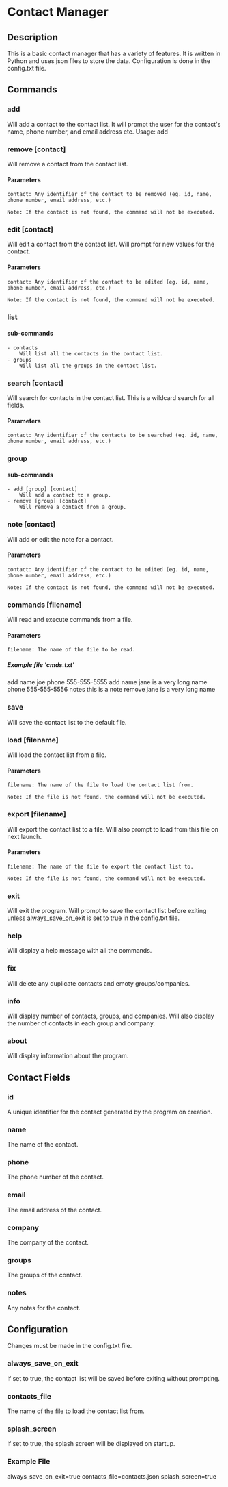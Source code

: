 # Contact Manager

## Description
This is a basic contact manager that has a variety of features. It is written in Python and uses json files to store the data.
Configuration is done in the config.txt file.

## Commands
### add
Will add a contact to the contact list. It will prompt the user for the contact's name, phone number, and email address etc.
Usage:
    add

### remove [contact]
Will remove a contact from the contact list.
#### Parameters
    contact: Any identifier of the contact to be removed (eg. id, name, phone number, email address, etc.)

    Note: If the contact is not found, the command will not be executed.

### edit [contact]
Will edit a contact from the contact list. Will prompt for new values for the contact.
#### Parameters
    contact: Any identifier of the contact to be edited (eg. id, name, phone number, email address, etc.)

    Note: If the contact is not found, the command will not be executed.

### list
#### sub-commands
    - contacts
        Will list all the contacts in the contact list.
    - groups
        Will list all the groups in the contact list.

### search [contact]
Will search for contacts in the contact list. This is a wildcard search for all fields.
#### Parameters
    contact: Any identifier of the contacts to be searched (eg. id, name, phone number, email address, etc.)

### group
#### sub-commands
    - add [group] [contact]
        Will add a contact to a group.
    - remove [group] [contact]
        Will remove a contact from a group.

### note [contact]
Will add or edit the note for a contact.
#### Parameters
    contact: Any identifier of the contact to be edited (eg. id, name, phone number, email address, etc.)

    Note: If the contact is not found, the command will not be executed.

### commands [filename]
Will read and execute commands from a file.
#### Parameters
    filename: The name of the file to be read.
##### Example file 'cmds.txt'
add
name joe
phone 555-555-5555
add
name jane is a very long name
phone 555-555-5556
notes this is a note
remove jane is a very long name

### save
Will save the contact list to the default file.


### load [filename]
Will load the contact list from a file.
#### Parameters
    filename: The name of the file to load the contact list from.

    Note: If the file is not found, the command will not be executed.

### export [filename]
Will export the contact list to a file. Will also prompt to load from this file on next launch.
#### Parameters
    filename: The name of the file to export the contact list to.

    Note: If the file is not found, the command will not be executed.

### exit
Will exit the program. Will prompt to save the contact list before exiting unless always_save_on_exit is set to true in the config.txt file.

### help
Will display a help message with all the commands.

### fix
Will delete any duplicate contacts and emoty groups/companies.

### info
Will display number of contacts, groups, and companies. Will also display the number of contacts in each group and company.

### about
Will display information about the program.

## Contact Fields
### id
A unique identifier for the contact generated by the program on creation.
### name
The name of the contact.
### phone
The phone number of the contact.
### email
The email address of the contact.
### company
The company of the contact.
### groups
The groups of the contact.
### notes
Any notes for the contact.

## Configuration
Changes must be made in the config.txt file.
### always_save_on_exit
If set to true, the contact list will be saved before exiting without prompting.
### contacts_file
The name of the file to load the contact list from.
### splash_screen
If set to true, the splash screen will be displayed on startup.
### Example File
always_save_on_exit=true
contacts_file=contacts.json
splash_screen=true